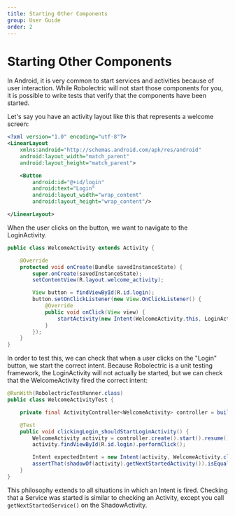 ```yaml
---
title: Starting Other Components
group: User Guide
order: 2
---
```


# Starting Other Components

In Android, it is very common to start services and activities because of user interaction.  While Robolectric
will not start those components for you, it is possible to write tests that verify that the components have
been started.

Let's say you have an activity layout like this that represents a welcome screen:

```xml
<?xml version="1.0" encoding="utf-8"?>
<LinearLayout
    xmlns:android="http://schemas.android.com/apk/res/android"
    android:layout_width="match_parent"
    android:layout_height="match_parent">

    <Button
        android:id="@+id/login"
        android:text="Login"
        android:layout_width="wrap_content"
        android:layout_height="wrap_content"/>

</LinearLayout>
```

When the user clicks on the button, we want to navigate to the LoginActivity.

```java
public class WelcomeActivity extends Activity {

    @Override
    protected void onCreate(Bundle savedInstanceState) {
        super.onCreate(savedInstanceState);
        setContentView(R.layout.welcome_activity);

        View button = findViewById(R.id.login);
        button.setOnClickListener(new View.OnClickListener() {
            @Override
            public void onClick(View view) {
                startActivity(new Intent(WelcomeActivity.this, LoginActivity.class));
            }
        });
    }
}
```

In order to test this, we can check that when a user clicks on the "Login" button, we start the correct intent.
Because Robolectric is a unit testing framework, the LoginActivity will not actually be started, but we can
check that the WelcomeActivity fired the correct intent:

```java
@RunWith(RobolectricTestRunner.class)
public class WelcomeActivityTest {

    private final ActivityController<WelcomeActivity> controller = buildActivity(WelcomeActivity.class);

    @Test
    public void clickingLogin_shouldStartLoginActivity() {
        WelcomeActivity activity = controller.create().start().resume().get();
        activity.findViewById(R.id.login).performClick();

        Intent expectedIntent = new Intent(activity, WelcomeActivity.class);
        assertThat(shadowOf(activity).getNextStartedActivity()).isEqualTo(expectedIntent);
    }
}
```

This philosophy extends to all situations in which an Intent is fired. Checking that a Service was started is
similar to checking an Activity, except you call `getNextStartedService()` on the ShadowActivity.